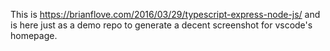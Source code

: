 This is https://brianflove.com/2016/03/29/typescript-express-node-js/ and is here just as a demo repo to generate a decent screenshot for vscode's homepage.
